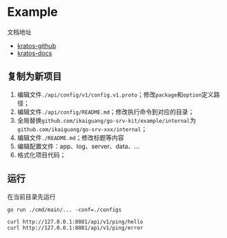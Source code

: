 # Example

文档地址

- [kratos-github](https://github.com/go-kratos/kratos)
- [kratos-docs](https://go-kratos.dev/docs/)

## 复制为新项目

1. 编辑文件`./api/config/v1/config.v1.proto`；修改`package`和`option`定义路径；
2. 编辑文件`./api/config/README.md`；修改执行命令到对应的目录；
3. 全局替换`github.com/ikaiguang/go-srv-kit/example/internal`为`github.com/ikaiguang/go-srv-xxx/internal`；
4. 编辑文件`./README.md`；修改标题等内容
5. 编辑配置文件：app、log、server、data、... 
6. 格式化项目代码；

## 运行

在当前目录先运行

```shell
go run ./cmd/main/... -conf=./configs

curl http://127.0.0.1:8081/api/v1/ping/hello
curl http://127.0.0.1:8081/api/v1/ping/error
```
